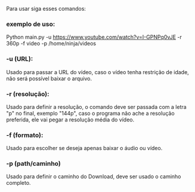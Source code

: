 Para usar siga esses comandos:


### exemplo de uso:
Python main.py -u https://www.youtube.com/watch?v=I-GPNPq0vJE -r 360p -f video -p /home/ninja/videos


### -u (URL):
Usado para passar a URL do vídeo, caso o vídeo tenha restrição de idade, não será possível baixar o arquivo.


### -r (resolução):
Usado para definir a resolução, o comando deve ser passada com a letra "p" no final, exemplo "144p",
caso o programa não ache a resolução preferida, ele vai pegar a resolução média do vídeo.


### -f (formato):
Usado para escolher se deseja apenas baixar o áudio ou vídeo.


### -p (path/caminho)
Usado para definir o caminho do Download, deve ser usado o caminho completo.

